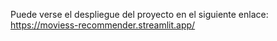 Puede verse el despliegue del proyecto en el siguiente enlace:
https://moviess-recommender.streamlit.app/
